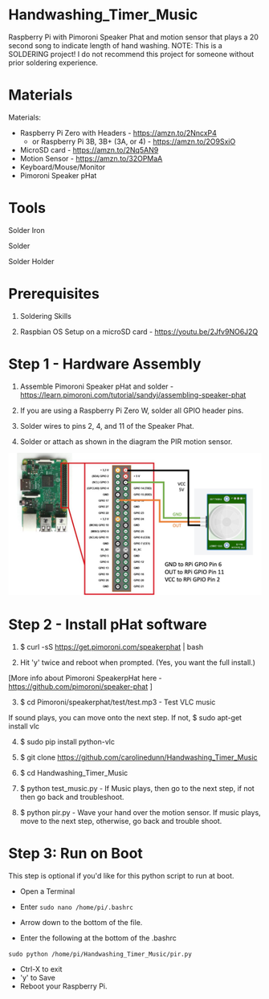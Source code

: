 # Handwashing_Timer_Music
Raspberry Pi with Pimoroni Speaker Phat and motion sensor that plays a 20 second song to indicate length of hand washing.
NOTE: This is a SOLDERING project! I do not recommend this project for someone without prior soldering experience.

# Materials
Materials:
- Raspberry Pi Zero with Headers - https://amzn.to/2NncxP4
  - or Raspberry Pi 3B, 3B+ (3A, or 4) - https://amzn.to/2O9SxiO
- MicroSD card - https://amzn.to/2Nq5AN9
- Motion Sensor - https://amzn.to/32OPMaA
- Keyboard/Mouse/Monitor
- Pimoroni Speaker pHat

# Tools
Solder Iron

Solder

Solder Holder

# Prerequisites
1. Soldering Skills

2. Raspbian OS Setup on a microSD card - https://youtu.be/2Jfv9NO6J2Q

# Step 1 - Hardware Assembly
1. Assemble Pimoroni Speaker pHat and solder - https://learn.pimoroni.com/tutorial/sandyj/assembling-speaker-phat

2. If you are using a Raspberry Pi Zero W, solder all GPIO header pins.

3. Solder wires to pins 2, 4, and 11 of the Speaker Phat.

4. Solder or attach as shown in the diagram the PIR motion sensor.

![WiringDiagram](https://github.com/carolinedunn/SmartHome_MotionSensor_RPi/blob/master/Wiring%20Diagram-MotionSensor%20to%20RPi.jpg)

# Step 2 - Install pHat software
1. $ curl -sS https://get.pimoroni.com/speakerphat | bash

2. Hit 'y' twice and reboot when prompted. (Yes, you want the full install.)

[More info about Pimoroni SpeakerpHat here - https://github.com/pimoroni/speaker-phat ]

3. $ cd Pimoroni/speakerphat/test/test.mp3 - Test VLC music

If sound plays, you can move onto the next step. If not, $ sudo apt-get install vlc

4. $ sudo pip install python-vlc

5. $ git clone https://github.com/carolinedunn/Handwashing_Timer_Music 

6. $ cd Handwashing_Timer_Music

7. $ python test_music.py - If Music plays, then go to the next step, if not then go back and troubleshoot.

8. $ python pir.py - Wave your hand over the motion sensor. If music plays, move to the next step, otherwise, go back and trouble shoot.


# Step 3: Run on Boot

This step is optional if you'd like for this python script to run at boot.

- Open a Terminal
- Enter
```sudo nano /home/pi/.bashrc```

- Arrow down to the bottom of the file.
- Enter the following at the bottom of the .bashrc

```sudo python /home/pi/Handwashing_Timer_Music/pir.py```

- Ctrl-X to exit
- 'y' to Save
- Reboot your Raspberry Pi.
